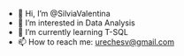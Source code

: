 - 👋 Hi, I’m @SilviaValentina
- 👀 I’m interested in Data Analysis
- 🌱 I’m currently learning T-SQL
- 📫 How to reach me: urechesv@gmail.com

<!---
SilviaValentina/SilviaValentina is a ✨ special ✨ repository because its `README.md` (this file) appears on your GitHub profile.
You can click the Preview link to take a look at your changes.
--->
